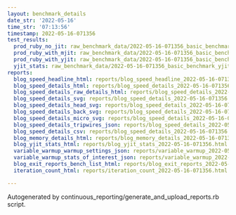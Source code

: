 ```yaml
---
layout: benchmark_details
date_str: '2022-05-16'
time_str: '07:13:56'
timestamp: 2022-05-16-071356
test_results:
  prod_ruby_no_jit: raw_benchmark_data/2022-05-16-071356_basic_benchmark_prod_ruby_no_jit.json
  prod_ruby_with_mjit: raw_benchmark_data/2022-05-16-071356_basic_benchmark_prod_ruby_with_mjit.json
  prod_ruby_with_yjit: raw_benchmark_data/2022-05-16-071356_basic_benchmark_prod_ruby_with_yjit.json
  yjit_stats: raw_benchmark_data/2022-05-16-071356_basic_benchmark_yjit_stats.json
reports:
  blog_speed_headline_html: reports/blog_speed_headline_2022-05-16-071356.html
  blog_speed_details_html: reports/blog_speed_details_2022-05-16-071356.html
  blog_speed_details_raw_details_html: reports/blog_speed_details_2022-05-16-071356.raw_details.html
  blog_speed_details_svg: reports/blog_speed_details_2022-05-16-071356.svg
  blog_speed_details_head_svg: reports/blog_speed_details_2022-05-16-071356.head.svg
  blog_speed_details_back_svg: reports/blog_speed_details_2022-05-16-071356.back.svg
  blog_speed_details_micro_svg: reports/blog_speed_details_2022-05-16-071356.micro.svg
  blog_speed_details_tripwires_json: reports/blog_speed_details_2022-05-16-071356.tripwires.json
  blog_speed_details_csv: reports/blog_speed_details_2022-05-16-071356.csv
  blog_memory_details_html: reports/blog_memory_details_2022-05-16-071356.html
  blog_yjit_stats_html: reports/blog_yjit_stats_2022-05-16-071356.html
  variable_warmup_warmup_settings_json: reports/variable_warmup_2022-05-16-071356.warmup_settings.json
  variable_warmup_stats_of_interest_json: reports/variable_warmup_2022-05-16-071356.stats_of_interest.json
  blog_exit_reports_bench_list_html: reports/blog_exit_reports_2022-05-16-071356.bench_list.html
  iteration_count_html: reports/iteration_count_2022-05-16-071356.html

---
```

Autogenerated by continuous_reporting/generate_and_upload_reports.rb script.
